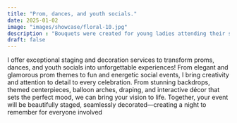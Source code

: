 ```yaml
---
title: "Prom, dances, and youth socials."
date: 2025-01-02
image: "images/showcase/floral-10.jpg"
description : "Bouquets were created for young ladies attending their senior prom."
draft: false
---
```


I offer exceptional staging and decoration services to transform proms, dances, and youth socials into unforgettable experiences! From elegant and glamorous prom themes to fun and energetic social events, I bring creativity and attention to detail to every celebration. From stunning backdrops, themed centerpieces, balloon arches, draping, and interactive décor that sets the perfect mood, we can bring your vision to life. Together, your event will be beautifully staged, seamlessly decorated—creating a night to remember for everyone involved